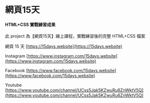 # 網頁15天
#### HTML+CSS 實戰練習成果

此 project 為【網頁15天】線上課程，實戰練習後的完整 HTML+CSS 檔案

網頁 15 天
[https://15days.website](https://15days.website)


Instagram
[https://www.instagram.com/15days.website](https://www.instagram.com/15days.website)

Facebook
[https://www.facebook.com/15days.website](https://www.facebook.com/15days.website)

Youtube
[https://www.youtube.com/channel/UCss5Jak5KZwuRu6ZnWktV5Q](https://www.youtube.com/channel/UCss5Jak5KZwuRu6ZnWktV5Q)
